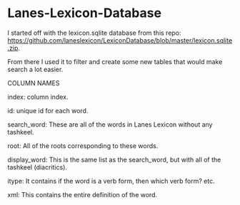 # Lanes-Lexicon-Database

I started off with the lexicon.sqlite database from this repo: https://github.com/laneslexicon/LexiconDatabase/blob/master/lexicon.sqlite.zip.

From there I used it to filter and create some new tables that would make search a lot easier.

COLUMN NAMES

index: column index.

id: unique id for each word.

search_word: These are all of the words in Lanes Lexicon without any tashkeel.

root: All of the roots corresponding to these words.

display_word: This is the same list as the search_word, but with all of the tashkeel (diacritics).

itype: It contains if the word is a verb form, then which verb form? etc.

xml: This contains the entire definition of the word.
